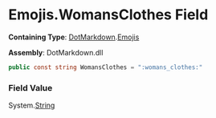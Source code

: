 # Emojis\.WomansClothes Field

**Containing Type**: [DotMarkdown](../../README.md)\.[Emojis](../README.md)

**Assembly**: DotMarkdown\.dll

```csharp
public const string WomansClothes = ":womans_clothes:"
```

### Field Value

System\.[String](https://docs.microsoft.com/en-us/dotnet/api/system.string)